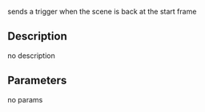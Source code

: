 sends a trigger when the scene is back at the start frame



## Description
no description
## Parameters
no params